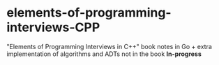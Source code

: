 # elements-of-programming-interviews-CPP
"Elements of Programming Interviews in C++" book notes in Go + extra implementation of algorithms and ADTs not in the book
**In-progress**
